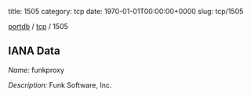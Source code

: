 title: 1505
category: tcp
date: 1970-01-01T00:00:00+0000
slug: tcp/1505

[portdb](/) / [tcp](/category/tcp.html) / 1505


## IANA Data

_Name:_ funkproxy

_Description:_ Funk Software, Inc.

